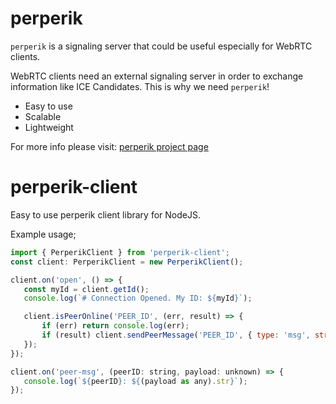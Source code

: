 # perperik

`perperik` is a signaling server that could be useful especially for WebRTC clients.

 WebRTC clients need an external signaling server in order to exchange information like ICE Candidates. This is why we need `perperik`!

 * Easy to use
 * Scalable
 * Lightweight

 For more info please visit: [perperik project page](https://github.com/murat-dogan/perperik)


 # perperik-client

 Easy to use perperik client library for NodeJS.

 Example usage;
 ```js
 import { PerperikClient } from 'perperik-client';
 const client: PerperikClient = new PerperikClient();

 client.on('open', () => {
    const myId = client.getId();
    console.log(`# Connection Opened. My ID: ${myId}`);

    client.isPeerOnline('PEER_ID', (err, result) => {
        if (err) return console.log(err);
        if (result) client.sendPeerMessage('PEER_ID', { type: 'msg', str: 'Hello World!' });
    });
});

client.on('peer-msg', (peerID: string, payload: unknown) => {
    console.log(`${peerID}: ${(payload as any).str}`);
});
 ```